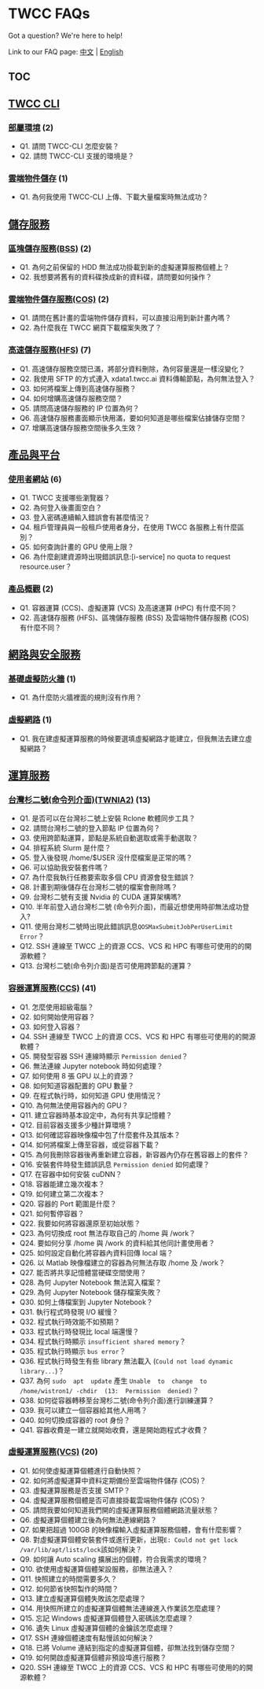 # TWCC FAQs

Got a question? We're here to help!

Link to our FAQ page: 
[中文](https://man.twcc.ai/@twccdocs/faq-zh) | [English](https://man.twcc.ai/@twccdocs/faq-en)

## TOC

## [TWCC CLI](TWCC%20CLI)
### [部屬環境](TWCC%20CLI/部屬環境.md) (2) 
- Q1. 請問 TWCC-CLI 怎麼安裝？
- Q2. 請問 TWCC-CLI 支援的環境是？
### [雲端物件儲存](TWCC%20CLI/雲端物件儲存.md) (1) 
- Q1. 為何我使用 TWCC-CLI 上傳、下載大量檔案時無法成功？
## [儲存服務](儲存服務)
### [區塊儲存服務(BSS)](儲存服務/區塊儲存服務(BSS).md) (2) 
- Q1. 為何之前保留的 HDD 無法成功掛載到新的虛擬運算服務個體上？
- Q2. 我想要將舊有的資料碟換成新的資料碟，請問要如何操作？
### [雲端物件儲存服務(COS)](儲存服務/雲端物件儲存服務(COS).md) (2) 
- Q1. 請問在舊計畫的雲端物件儲存資料，可以直接沿用到新計畫內嗎？
- Q2. 為什麼我在 TWCC 網頁下載檔案失敗了？
### [高速儲存服務(HFS)](儲存服務/高速儲存服務(HFS).md) (7) 
- Q1. 高速儲存服務空間已滿，將部分資料刪除，為何容量還是一樣沒變化？
- Q2. 我使用 SFTP 的方式連入 xdata1.twcc.ai 資料傳輸節點，為何無法登入？
- Q3. 如何將檔案上傳到高速儲存服務？
- Q4. 如何增購高速儲存服務空間？
- Q5. 請問高速儲存服務的 IP 位置為何？
- Q6. 高速儲存服務畫面顯示快用滿，要如何知道是哪些檔案佔據儲存空間？
- Q7. 增購高速儲存服務空間後多久生效？
## [產品與平台](產品與平台)
### [使用者網站](產品與平台/使用者網站.md) (6) 
- Q1. TWCC 支援哪些瀏覽器？
- Q2. 為何登入後畫面空白？
- Q3. 登入密碼連續輸入錯誤會有甚麼情況？
- Q4. 租戶管理員與一般租戶使用者身分，在使用 TWCC 各服務上有什麼區別？
- Q5. 如何查詢計畫的 GPU 使用上限？
- Q6. 為什麼創建資源時出現錯誤訊息:[i-service] no quota to request resource.user？
### [產品概觀](產品與平台/產品概觀.md) (2) 
- Q1. 容器運算 (CCS)、虛擬運算 (VCS) 及高速運算 (HPC) 有什麼不同？
- Q2. 高速儲存服務 (HFS)、區塊儲存服務 (BSS) 及雲端物件儲存服務 (COS) 有什麼不同？
## [網路與安全服務](網路與安全服務)
### [基礎虛擬防火牆](網路與安全服務/基礎虛擬防火牆.md) (1) 
- Q1. 為什麼防火牆裡面的規則沒有作用？
### [虛擬網路](網路與安全服務/虛擬網路.md) (1) 
- Q1. 我在建虛擬運算服務的時候要選填虛擬網路才能建立，但我無法去建立虛擬網路？
## [運算服務](運算服務)
### [台灣杉二號(命令列介面)(TWNIA2)](運算服務/台灣杉二號(命令列介面)(TWNIA2).md) (13) 
- Q1. 是否可以在台灣衫二號上安裝 Rclone 軟體同步工具？
- Q2. 請問台灣杉二號的登入節點 IP 位置為何？
- Q3. 使用跨節點運算，節點是系統自動選取或需手動選取？
- Q4. 排程系統 Slurm 是什麼？
- Q5. 登入後發現 /home/$USER 沒什麼檔案是正常的嗎？
- Q6. 可以協助我安裝套件嗎？
- Q7. 為什麼我執行任務要索取多個 CPU 資源會發生錯誤？
- Q8. 計畫到期後儲存在台灣杉二號的檔案會刪除嗎？
- Q9. 台灣杉二號有支援 Nvidia 的 CUDA 運算架構嗎?
- Q10. 半年前登入過台灣杉二號 (命令列介面)，而最近想使用時卻無法成功登入?
- Q11. 使用台灣杉二號時出現此錯誤訊息`QOSMaxSubmitJobPerUserLimit Error`？
- Q12. SSH 連線至 TWCC 上的資源 CCS、VCS 和 HPC 有哪些可使用的的開源軟體？
- Q13. 台灣杉二號(命令列介面)是否可使用跨節點的運算？
### [容器運算服務(CCS)](運算服務/容器運算服務(CCS).md) (41) 
- Q1. 怎麼使用超級電腦？
- Q2. 如何開始使用容器？
- Q3. 如何登入容器？
- Q4. SSH 連線至 TWCC 上的資源 CCS、VCS 和 HPC 有哪些可使用的的開源軟體？
- Q5. 開發型容器 SSH 連線時顯示 `Permission denied`？
- Q6. 無法連線 Jupyter notebook 時如何處理？
- Q7. 如何使用 8 張 GPU 以上的資源？
- Q8. 如何知道容器配置的 GPU 數量？
- Q9. 在程式執行時，如何知道 GPU 使用情況？
- Q10. 為何無法使用容器內的 GPU？
- Q11. 建立容器時基本設定中，為何有共享記憶體？
- Q12. 目前容器支援多少種計算環境？
- Q13. 如何確認容器映像檔中包了什麼套件及其版本？
- Q14. 如何將檔案上傳至容器，或從容器下載？
- Q15. 為何我刪除容器後再重新建立容器，新容器內仍存在舊容器上的套件？
- Q16. 安裝套件時發生錯誤訊息 `Permission denied` 如何處理？
- Q17. 在容器中如何安裝 cuDNN？
- Q18. 容器能建立幾次複本？
- Q19. 如何建立第二次複本？
- Q20. 容器的 Port 範圍是什麼？
- Q21. 如何暫停容器？
- Q22. 我要如何將容器還原至初始狀態？
- Q23. 為何切換成 root 無法存取自己的 /home 與 /work？
- Q24. 要如何分享 /home 與 /work 的資料給其他同計畫使用者？
- Q25. 如何設定自動化將容器內資料回傳 local 端？
- Q26. 以 Matlab 映像檔建立的容器為何無法存取 /home 及 /work？
- Q27. 能否將共享記憶體當硬碟空間使用？
- Q28. 為何 Jupyter Notebook 無法寫入檔案？
- Q29. 為何 Jupyter Notebook 儲存檔案失敗？
- Q30. 如何上傳檔案到 Jupyter Notebook？
- Q31. 執行程式時發現 I/O 緩慢？
- Q32. 程式執行時效能不如預期？
- Q33. 程式執行時發現比 local 端還慢？
- Q34. 程式執行時顯示 `insufficient shared memory`？
- Q35. 程式執行時顯示 `bus error`？
- Q36. 程式執行時發生有些 library 無法載入 (`Could not load dynamic library...`)？
- Q37. 為何 `sudo  apt  update` 產生 `Unable  to  change  to  /home/wistron1/ -chdir  (13:  Permission  denied)`？
- Q38. 如何從容器轉移至台灣杉二號(命令列介面)進行訓練運算？
- Q39. 我可以建立一個容器給其他人用嗎？
- Q40. 如何切換成容器的 root 身份？
- Q41. 容器收費是一建立就開始收費，還是開始跑程式才收費？
### [虛擬運算服務(VCS)](運算服務/虛擬運算服務(VCS).md) (20) 
- Q1. 如何使虛擬運算個體進行自動快照？
- Q2. 如何將虛擬運算中資料定期備份至雲端物件儲存 (COS)？
- Q3. 虛擬運算服務是否支援 SMTP？
- Q4. 虛擬運算服務個體是否可直接掛載雲端物件儲存 (COS)？
- Q5. 請問我要如何知道我們開的虛擬運算服務個體網路流量狀態？
- Q6. 虛擬運算個體建立後為何無法連線網路？
- Q7. 如果把超過 100GB 的映像檔輸入虛擬運算服務個體，會有什麼影響？
- Q8. 對虛擬運算個體安裝套件或進行更新，出現`E: Could not get lock /var/lib/apt/lists/lock`該如何解決？
- Q9. 如何讓 Auto scaling 擴展出的個體，符合我需求的環境？
- Q10. 欲使用虛擬運算個體架設服務，卻無法連入？
- Q11. 快照建立的時間需要多久？
- Q12. 如何節省快照製作的時間？
- Q13. 建立虛擬運算個體失敗該怎麼處理？
- Q14. 用快照所建立的虛擬運算個體無法連線進入作業該怎麼處理？
- Q15. 忘記 Windows 虛擬運算個體登入密碼該怎麼處理？
- Q16. 遺失 Linux 虛擬運算個體的金鑰該怎麼處理？
- Q17. SSH 連線個體速度有點慢該如何解決？
- Q18. 已將 Volume 連結到指定的虛擬運算個體，卻無法找到儲存空間？
- Q19. 如何開啟虛擬運算個體非預設埠進行服務？
- Q20. SSH 連線至 TWCC 上的資源 CCS、VCS 和 HPC 有哪些可使用的的開源軟體？
